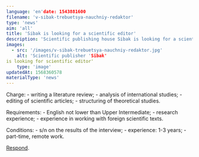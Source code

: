 ```yaml
---
language: 'en'date: 1543881600
filename: 'v-sibak-trebuetsya-nauchniy-redaktor'
type: 'news'
aim: 'all'
title: 'Sibak is looking for a scientific editor'
description: 'Scientific publishing house Sibak is looking for a scientific editor'
images:
  - src: '/images/v-sibak-trebuetsya-nauchniy-redaktor.jpg'
    alt: 'Scientific publisher 'Sibak'
is looking for scientific editor'
    type: 'image'
updatedAt: 1568360578
materialType: 'news'
---
```

Charge: - writing a literature review; - analysis of international studies; - editing of scientific articles; - structuring of theoretical studies.

Requirements: - English not lower than Upper Intermediate; - research experience; - experience in working with foreign scientific texts.

Conditions: - s/n on the results of the interview; - experience: 1-3 years; - part-time, remote work.

[Respond](https://vk.cc/8LTWRo).
